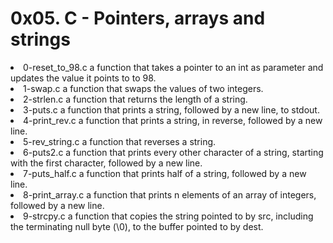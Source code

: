 <h1>0x05. C - Pointers, arrays and strings</h1>
<li>0-reset_to_98.c a function that takes a pointer to an int as parameter and updates the value it points to to 98.</li>
<li>1-swap.c a function that swaps the values of two integers.</li>
<li>2-strlen.c a function that returns the length of a string.</li>
<li>3-puts.c a function that prints a string, followed by a new line, to stdout.</li>
<li>4-print_rev.c a function that prints a string, in reverse, followed by a new line.</li>
<li>5-rev_string.c a function that reverses a string.</li>
<li>6-puts2.c a function that prints every other character of a string, starting with the first character, followed by a new line.</li>
<li>7-puts_half.c a function that prints half of a string, followed by a new line.</li>
<li>8-print_array.c a function that prints n elements of an array of integers, followed by a new line.</li>
<li>9-strcpy.c a function that copies the string pointed to by src, including the terminating null byte (\0), to the buffer pointed to by dest.</li>
